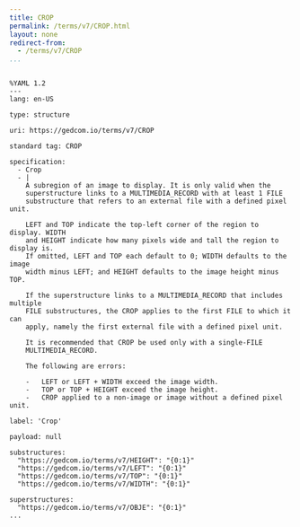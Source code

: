 ```yaml
---
title: CROP
permalink: /terms/v7/CROP.html
layout: none
redirect-from:
  - /terms/v7/CROP
...
```


```

%YAML 1.2
---
lang: en-US

type: structure

uri: https://gedcom.io/terms/v7/CROP

standard tag: CROP

specification:
  - Crop
  - |
    A subregion of an image to display. It is only valid when the
    superstructure links to a MULTIMEDIA_RECORD with at least 1 FILE
    substructure that refers to an external file with a defined pixel unit.
    
    LEFT and TOP indicate the top-left corner of the region to display. WIDTH
    and HEIGHT indicate how many pixels wide and tall the region to display is.
    If omitted, LEFT and TOP each default to 0; WIDTH defaults to the image
    width minus LEFT; and HEIGHT defaults to the image height minus TOP.
    
    If the superstructure links to a MULTIMEDIA_RECORD that includes multiple
    FILE substructures, the CROP applies to the first FILE to which it can
    apply, namely the first external file with a defined pixel unit.
    
    It is recommended that CROP be used only with a single-FILE
    MULTIMEDIA_RECORD.
    
    The following are errors:
    
    -   LEFT or LEFT + WIDTH exceed the image width.
    -   TOP or TOP + HEIGHT exceed the image height.
    -   CROP applied to a non-image or image without a defined pixel unit.

label: 'Crop'

payload: null

substructures:
  "https://gedcom.io/terms/v7/HEIGHT": "{0:1}"
  "https://gedcom.io/terms/v7/LEFT": "{0:1}"
  "https://gedcom.io/terms/v7/TOP": "{0:1}"
  "https://gedcom.io/terms/v7/WIDTH": "{0:1}"

superstructures:
  "https://gedcom.io/terms/v7/OBJE": "{0:1}"
...

```
